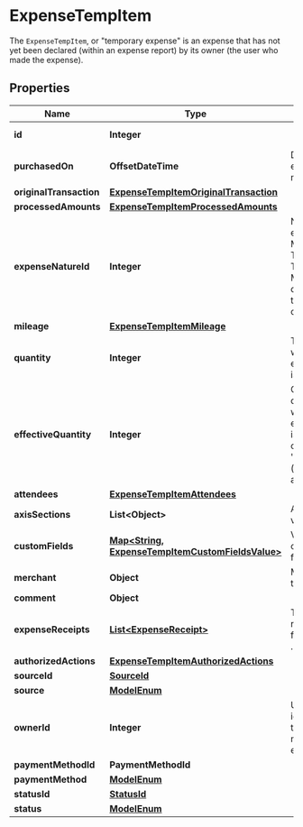 

# ExpenseTempItem

The `ExpenseTempItem`, or \"temporary expense\" is an expense that has not yet been declared (within an expense report) by its owner (the user who made the expense).

## Properties

| Name | Type | Description | Notes |
|------------ | ------------- | ------------- | -------------|
|**id** | **Integer** |  |  [optional] [readonly] |
|**purchasedOn** | **OffsetDateTime** | Day the expense was made. |  |
|**originalTransaction** | [**ExpenseTempItemOriginalTransaction**](ExpenseTempItemOriginalTransaction.md) |  |  [optional] |
|**processedAmounts** | [**ExpenseTempItemProcessedAmounts**](ExpenseTempItemProcessedAmounts.md) |  |  [optional] |
|**expenseNatureId** | **Integer** | Nature of the expense: Meals, Train, Taxi, Hotels, Taxi, Mileage... List depends on the app configuration. |  |
|**mileage** | [**ExpenseTempItemMileage**](ExpenseTempItemMileage.md) |  |  [optional] |
|**quantity** | **Integer** | The quantity when the expense type is &#39;Quantity&#39;. |  [optional] |
|**effectiveQuantity** | **Integer** | Calculated quantity when the expense type is &#39;Quantity&#39; or &#39;Invitations&#39; (number of attendees). |  [optional] [readonly] |
|**attendees** | [**ExpenseTempItemAttendees**](ExpenseTempItemAttendees.md) |  |  [optional] |
|**axisSections** | **List&lt;Object&gt;** | Axis sections values. |  [optional] |
|**customFields** | [**Map&lt;String, ExpenseTempItemCustomFieldsValue&gt;**](ExpenseTempItemCustomFieldsValue.md) | Values for custom fields. |  [optional] |
|**merchant** | **Object** | Merchant of the expense. |  [optional] |
|**comment** | **Object** |  |  [optional] |
|**expenseReceipts** | [**List&lt;ExpenseReceipt&gt;**](ExpenseReceipt.md) | The original receipt (PDF file, image, ...). |  [optional] |
|**authorizedActions** | [**ExpenseTempItemAuthorizedActions**](ExpenseTempItemAuthorizedActions.md) |  |  [optional] |
|**sourceId** | [**SourceId**](SourceId.md) |  |  [optional] |
|**source** | [**ModelEnum**](ModelEnum.md) |  |  [optional] |
|**ownerId** | **Integer** | Unique identifier of the user that made this expense. |  [optional] |
|**paymentMethodId** | **PaymentMethodId** |  |  [optional] |
|**paymentMethod** | [**ModelEnum**](ModelEnum.md) |  |  [optional] |
|**statusId** | [**StatusId**](StatusId.md) |  |  [optional] |
|**status** | [**ModelEnum**](ModelEnum.md) |  |  [optional] |



